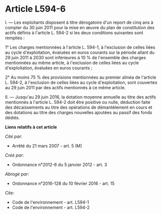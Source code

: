 # Article L594-6

I. ― Les exploitants disposent à titre dérogatoire d'un report de cinq ans à compter du 30 juin 2011 pour la mise en œuvre du
plan de constitution des actifs définis à l'article L. 594-2 si les deux conditions suivantes sont remplies : 

1° Les charges mentionnées à l'article L. 594-1, à l'exclusion de celles liées au cycle d'exploitation, évaluées en euros
courants sur la période allant du 29 juin 2011 à 2030 sont inférieures à 10 % de l'ensemble des charges mentionnées au même
article, à l'exclusion de celles liées au cycle d'exploitation, évaluées en euros courants ; 

2° Au moins 75 % des provisions mentionnées au premier alinéa de l'article L. 594-2, à l'exclusion de celles liées au cycle
d'exploitation, sont couvertes au 29 juin 2011 par des actifs mentionnés à ce même article. 

II. ― Jusqu'au 29 juin 2016, la dotation moyenne annuelle au titre des actifs mentionnés à l'article L. 594-2 doit être
positive ou nulle, déduction faite des décaissements au titre des opérations de démantèlement en cours et des dotations au
titre des charges nouvelles ajoutées au passif des fonds dédiés.

**Liens relatifs à cet article**

_Cité par_:

  - Arrêté du 21 mars 2007 - art. 5 (M)

_Créé par_:

  - Ordonnance n°2012-6 du 5 janvier 2012 - art. 3

_Abrogé par_:

  - Ordonnance n°2016-128 du 10 février 2016 - art. 15

_Cite_:

  - Code de l'environnement - art. L594-1
  - Code de l'environnement - art. L594-2
